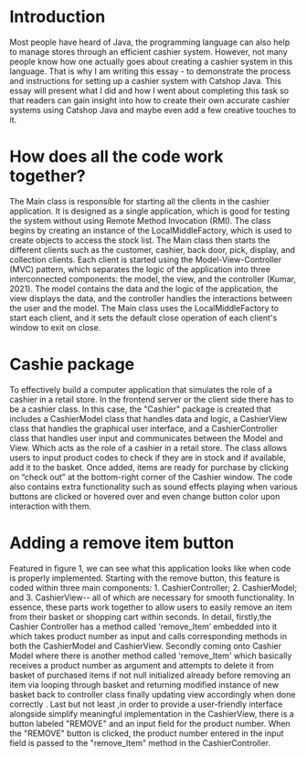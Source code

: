 
# Introduction 
Most people have heard of  Java, the programming language can also help to manage stores through an efficient cashier system. However, not many people know how one actually goes about creating a cashier system in this language. That is why I am writing this essay - to demonstrate the process and instructions for setting up a cashier system with Catshop Java. This essay will present what I did and how I went about completing this task so that readers can gain insight into how to create their own accurate cashier systems using Catshop Java and maybe even add a few creative touches to it.

# How does all the code work together?
The Main class is responsible for starting all the clients in the cashier application. It is designed as a single application, which is good for testing the system without using Remote Method Invocation (RMI). The class begins by creating an instance of the LocalMiddleFactory, which is used to create objects to access the stock list. The Main class then starts the different clients such as the customer, cashier, back door, pick, display, and collection clients. Each client is started using the Model-View-Controller (MVC) pattern, which separates the logic of the application into three interconnected components: the model, the view, and the controller (Kumar, 2021). The model contains the data and the logic of the application, the view displays the data, and the controller handles the interactions between the user and the model. The Main class uses the LocalMiddleFactory to start each client, and it sets the default close operation of each client's window to exit on close.

# Cashie package
To effectively build a computer application that simulates the role of a cashier in a retail store. In the frontend server or the client side there has to be a cashier class. In this case, the "Cashier" package is created that includes a CashierModel class that handles data and logic, a CashierView class that handles the graphical user interface, and a CashierController class that handles user input and communicates between the Model and View.  Which acts as the role of a cashier in a retail store. The class allows users to input product codes to check if they are in stock and if available, add it to the basket. Once added, items are ready for purchase by clicking on “check out” at the bottom-right corner of the Cashier window. The code also contains extra functionality such as sound effects playing when various buttons are clicked or hovered over and even change button color upon interaction with them. 

# Adding a remove item button
 Featured in figure 1, we can see what this application looks like when code is properly implemented. Starting with the remove button, this feature is coded within three main components: 1. CashierController; 2. CashierModel; and 3. CashierView-- all of which are necessary for smooth functionality. In essence, these parts work together to allow users to easily remove an item from their basket or shopping cart within seconds. In detail, firstly,the Cashier Controller has a method called ‘remove_Item’ embedded into it which takes product number as input and calls corresponding methods in both the CashierModel and CashierView. Secondly coming onto Cashier Model where there is another method called 'remove_Item' which basically receives a product number as argument and attempts to delete it from basket of purchased items if not null initialized already before removing an item via looping through basket and returning modified instance of new basket back to controller class finally updating view accordingly when done correctly . Last but not least ,in order to provide a user-friendly interface alongside simplify meaningful implementation in the CashierView, there is a button labeled "REMOVE" and an input field for the product number. When the "REMOVE" button is clicked, the product number entered in the input field is passed to the "remove_Item" method in the CashierController. 
